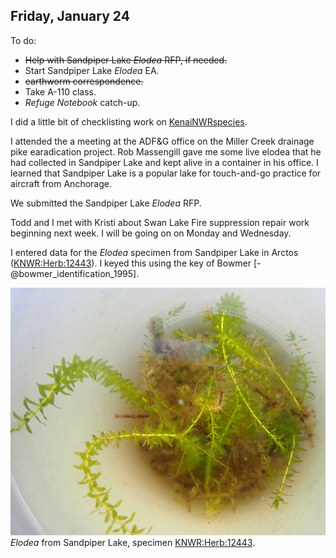
## Friday, January 24

To do:

* ~~Help with Sandpiper Lake *Elodea* RFP, if needed.~~
* Start Sandpiper Lake *Elodea* EA.
* ~~earthworm correspondence.~~
* Take A-110 class.
* *Refuge Notebook* catch-up.

I did a little bit of checklisting work on [KenaiNWRspecies](https://github.com/mlbowser/KenaiNWRspecies).

I attended the a meeting at the ADF&G office on the Miller Creek drainage pike earadication project. Rob Massengill gave me some live elodea that he had collected in Sandpiper Lake and kept alive in a container in his office. I learned that Sandpiper Lake is a popular lake for touch-and-go practice for aircraft from Anchorage.

We submitted the Sandpiper Lake *Elodea* RFP.

Todd and I met with Kristi about Swan Lake Fire suppression repair work beginning next week. I will be going on on Monday and Wednesday.

I entered data for the *Elodea* specimen from Sandpiper Lake in Arctos ([KNWR:Herb:12443](http://arctos.database.museum/guid/KNWR:Herb:12443)). I keyed this using the key of Bowmer [-@bowmer_identification_1995].

![*Elodea* from Sandpiper Lake, specimen KNWR:Herb:12443.](2020-01-24-1546_Elodea_from_Sandpiper.jpg)\
*Elodea* from Sandpiper Lake, specimen [KNWR:Herb:12443](http://arctos.database.museum/guid/KNWR:Herb:12443).

